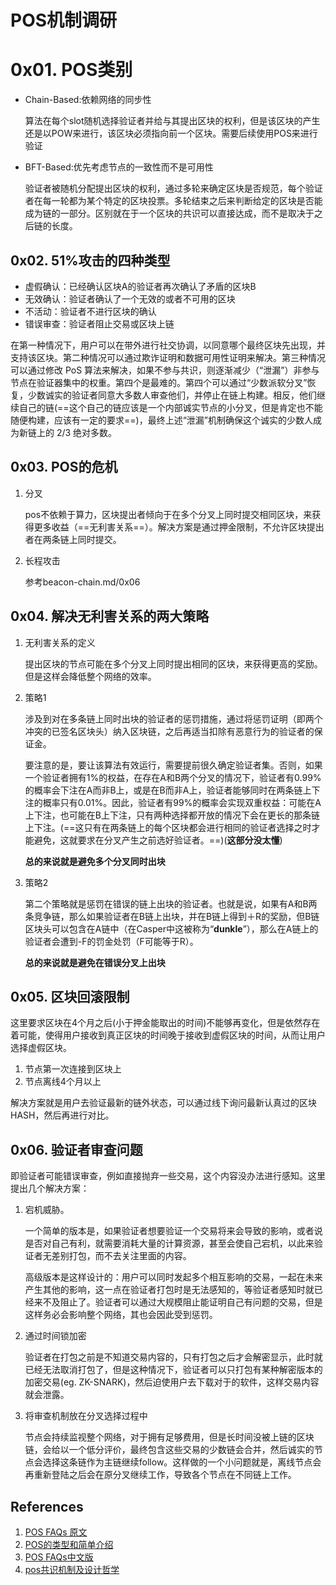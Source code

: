 # POS机制调研

# 0x01. POS类别

- Chain-Based:依赖网络的同步性

  算法在每个slot随机选择验证者并给与其提出区块的权利，但是该区块的产生还是以POW来进行，该区块必须指向前一个区块。需要后续使用POS来进行验证

- BFT-Based:优先考虑节点的一致性而不是可用性

  验证者被随机分配提出区块的权利，通过多轮来确定区块是否规范，每个验证者在每一轮都为某个特定的区块投票。多轮结束之后来判断给定的区块是否能成为链的一部分。区别就在于一个区块的共识可以直接达成，而不是取决于之后链的长度。



## 0x02. 51%攻击的四种类型

- 虚假确认：已经确认区块A的验证者再次确认了矛盾的区块B
- 无效确认：验证者确认了一个无效的或者不可用的区块
- 不活动：验证者不进行区块的确认
- 错误审查：验证者阻止交易或区块上链

在第一种情况下，用户可以在带外进行社交协调，以同意哪个最终区块先出现，并支持该区块。第二种情况可以通过欺诈证明和数据可用性证明来解决。第三种情况可以通过修改 PoS 算法来解决，如果不参与共识，则逐渐减少（“泄漏”）非参与节点在验证器集中的权重。第四个是最难的。第四个可以通过“少数派软分叉”恢复，少数诚实的验证者同意大多数人审查他们，并停止在链上构建。相反，他们继续自己的链(==这个自己的链应该是一个内部诚实节点的小分叉，但是肯定也不能随便构建，应该有一定的要求==)，最终上述“泄漏”机制确保这个诚实的少数人成为新链上的 2/3 绝对多数。



## 0x03. POS的危机

1. 分叉

   pos不依赖于算力，区块提出者倾向于在多个分叉上同时提交相同区块，来获得更多收益（==无利害关系==）。解决方案是通过押金限制，不允许区块提出者在两条链上同时提交。

2. 长程攻击

   参考beacon-chain.md/0x06



## 0x04. 解决无利害关系的两大策略

1. 无利害关系的定义

   提出区块的节点可能在多个分叉上同时提出相同的区块，来获得更高的奖励。但是这样会降低整个网络的效率。

2. 策略1

   涉及到对在多条链上同时出块的验证者的惩罚措施，通过将惩罚证明（即两个冲突的已签名区块头）纳入区块链，之后再适当扣除有恶意行为的验证者的保证金。

   要注意的是，要让该算法有效运行，需要提前很久确定验证者集。否则，如果一个验证者拥有1%的权益，在存在A和B两个分叉的情况下，验证者有0.99%的概率会下注在A而非B上，或是在B而非A上，验证者能够同时在两条链上下注的概率只有0.01%。因此，验证者有99%的概率会实现双重权益：可能在A上下注，也可能在B上下注，只有两种选择都开放的情况下会在更长的那条链上下注。(==这只有在两条链上的每个区块都会进行相同的验证者选择之时才能避免，这就要求在分叉产生之前选好验证者。==)(**这部分没太懂**)

   **总的来说就是避免多个分叉同时出块**

3. 策略2

   第二个策略就是惩罚在错误的链上出块的验证者。也就是说，如果有A和B两条竞争链，那么如果验证者在B链上出块，并在B链上得到＋R的奖励，但B链区块头可以包含在A链中（在Casper中这被称为“**dunkle**”），那么在A链上的验证者会遭到-F的罚金处罚（F可能等于R）。

   **总的来说就是避免在错误分叉上出块**



## 0x05. 区块回滚限制

这里要求区块在4个月之后(小于押金能取出的时间)不能够再变化，但是依然存在着可能，使得用户接收到真正区块的时间晚于接收到虚假区块的时间，从而让用户选择虚假区块。

1. 节点第一次连接到区块上
2. 节点离线4个月以上

解决方案就是用户去验证最新的链外状态，可以通过线下询问最新认真过的区块HASH，然后再进行对比。



## 0x06. 验证者审查问题

即验证者可能错误审查，例如直接抛弃一些交易，这个内容没办法进行感知。这里提出几个解决方案：

1. 宕机威胁。

   一个简单的版本是，如果验证者想要验证一个交易将来会导致的影响，或者说是否对自己有利，就需要消耗大量的计算资源，甚至会使自己宕机，以此来验证者无差别打包，而不去关注里面的内容。

   高级版本是这样设计的：用户可以同时发起多个相互影响的交易，一起在未来产生其他的影响，这一点在验证者打包时是无法感知的，等验证者感知时就已经来不及阻止了。验证者可以通过大规模阻止能证明自己有问题的交易，但是这样务必会影响整个网络，其也会因此受到惩罚。

2. 通过时间锁加密

   验证者在打包之前是不知道交易内容的，只有打包之后才会解密显示，此时就已经无法取消打包了，但是这种情况下，验证者可以只打包有某种解密版本的加密交易(eg. ZK-SNARK)，然后迫使用户去下载对于的软件，这样交易内容就会泄露。

3. 将审查机制放在分叉选择过程中

   节点会持续监视整个网络，对于拥有足够费用，但是长时间没被上链的区块链，会给以一个低分评价，最终包含这些交易的少数链会合并，然后诚实的节点会选择这条链作为主链继续follow。这样做的一个小问题就是，离线节点会再重新登陆之后会在原分叉继续工作，导致各个节点在不同链上工作。



## References

1. [POS FAQs 原文](https://eth.wiki/en/concepts/proof-of-stake-faqs)
2. [POS的类型和简单介绍](https://docs.ethhub.io/ethereum-roadmap/ethereum-2.0/proof-of-stake/)
3. [POS FAQs中文版](https://ethfans.org/posts/Proof-of-Stake-FAQ-new-2018-3-15)
4. [pos共识机制及设计哲学](https://medium.com/@tokenroll/pos%E5%85%B1%E8%AF%86%E6%9C%BA%E5%88%B6%E5%8F%8A%E8%AE%BE%E8%AE%A1%E5%93%B2%E5%AD%A6-%E5%8C%BA%E5%9D%97%E9%93%BE%E6%8A%80%E6%9C%AF%E5%BC%95%E5%8D%B7%E4%B9%8B%E4%BA%94-483c4639e0f8)